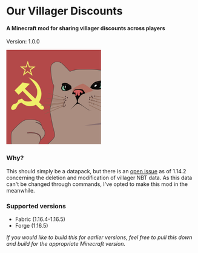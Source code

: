 # Our Villager Discounts
#### A Minecraft mod for sharing villager discounts across players

Version: 1.0.0

<img src="ourvillagerdiscounts-fabric/src/main/resources/assets/our_villager_discounts/icon.png" width="250" height="250" />

### Why?

This should simply be a datapack, but there is an [open issue](https://bugs.mojang.com/browse/MC-153392) as of 1.14.2 concerning the deletion and modification of villager NBT data. As this data can't be changed through commands, I've opted to make this mod in the meanwhile.

### Supported versions

* Fabric (1.16.4-1.16.5)
* Forge (1.16.5)

_If you would like to build this for earlier versions, feel free to pull this down and build for the appropriate Minecraft version._
